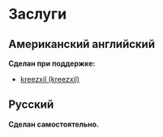 # Заслуги

## Американский английский

**Сделан при поддержке:**

* [kreezxil (kreezxil)](https://github.com/kreezxil)

## Русский

**Сделан самостоятельно.**
